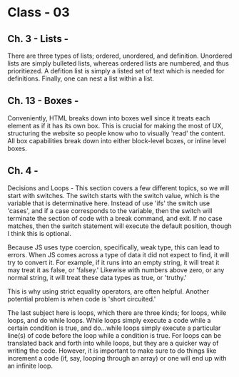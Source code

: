 # Class - 03
## Ch. 3 - Lists -

There are three types of lists; ordered, unordered, and definition. Unordered lists are simply bulleted lists, whereas ordered lists are numbered, and thus prioritiezed. A defition list is simply a listed set of text which is needed for definitions. Finally, one can nest a list within a list.

## Ch. 13 - Boxes - 
Conveniently, HTML breaks down into boxes well since it treats each element as if it has its own box. This is crucial for making the most of UX, structuring the website so people know who to visually 'read' the content. All box capabilities break down into either block-level boxes, or inline level boxes. 


## Ch. 4 - 
Decisions and Loops - This section covers a few different topics, so we will start with switches. The switch starts with the switch value, which is the variable that is determinative here. Instead of use 'ifs' the switch use 'cases', and if a case corresponds to the variable, then the switch will terminate the section of code with a break command, and exit. If no case matches, then the switch statement will execute the default position, though I think this is optional. 

Because JS uses type coercion, specifically, weak type, this can lead to errors. When JS comes across a type of data it did not expect to find, it will try to convert it. For example, if it runs into an empty string, it will treat it may treat it as false, or 'falsey.' Likewise with numbers above zero, or any normal string, it will treat these data types as true, or 'truthy.'

This is why using strict equality operators, are often helpful. Another potential problem is when code is 'short circuited.' 

The last subject here is loops, which there are three kinds; for loops, while loops, and do while loops. While loops simply execute a code while a certain condition is true, and do...while loops simply execute a particular line(s) of code before the loop while a condition is true. For loops can be translated back and forth into while loops, but they are a quicker way of writing the code. However, it is important to make sure to do things like increment a code (if, say, looping through an array) or one will end up with an infinite loop.

